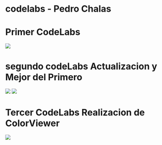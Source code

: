 # codelabs - Pedro Chalas


# Primer CodeLabs

<img src="https://raw.githubusercontent.com/pedro-chal/codelabs/master/vistas/1.jpeg" />


# segundo codeLabs Actualizacion y Mejor del Primero

<img src="https://raw.githubusercontent.com/pedro-chal/codelabs/master/vistas/3.jpeg" />


<img src="https://raw.githubusercontent.com/pedro-chal/codelabs/master/vistas/2.jpeg" />


# Tercer CodeLabs Realizacion de ColorViewer


<img src="https://raw.githubusercontent.com/pedro-chal/codelabs/master/vistas/4.jpeg" />
